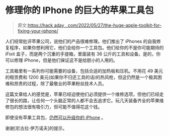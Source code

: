 # 修理你的 IPhone 的巨大的苹果工具包

> 原文:[https://hack aday . com/2022/05/27/the-huge-apple-toolkit-for-fixing-your-iphone/](https://hackaday.com/2022/05/27/the-huge-apple-toolkit-for-fixing-your-iphone/)

人们经常批评苹果公司，说他们的产品很难修理。他们推出了 iPhones 的自我修复程序，如果你想利用它，他们会给你一个工具包。他们给你的不是你可能期待的 iFixit 盒子，而是两个沉重的手提箱，里面装有 36 公斤的工具和设备。是的，你可以修理 iPhone，但是他们保证这不是给胆小的人用的。

工具箱里有一系列你可能需要的设备，包括合适的加热板和压机。不用花 49 美元的租赁费和 1200 美元(如果你不归还工具的话)的热风枪，但这仍然是一个极其困难和昂贵的过程，除了最敬业的苹果粉丝技术人员。

这篇文章给人的感觉是，苹果已经迫使他们必须提供一个维修选项，但他们已经走了很长的路，让任何一个头脑正常的人都不会去追求它。玩几天装备齐全的苹果维修包的想法很有吸引力，但可能不值得花这个钱。

即使没有苹果工具包，[仍然可以升级你的 iPhone](https://hackaday.com/2021/10/15/why-wait-for-apple-upgrade-your-iphone-with-usb-c-today/) 。

谢谢[尼古拉·伊万诺夫]的提示。